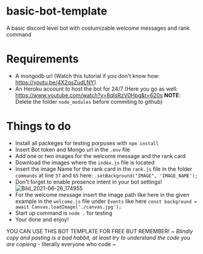 # basic-bot-template
A basic discord level bot with costumizable welcome messages and rank command

# Requirements

- A mongodb url (Watch this tutorial if you don't know how: https://youtu.be/4X2qsZudLNY)
- An Heroku account to host the bot for 24/7 (Here you go as well: https://www.youtube.com/watch?v=8qIsRzV0Hpg&t=620s **NOTE**: Delete the folder `node_modules` before commiting to github)

# Things to do

- Install all packeges for testing porpuses with `npm install`
- Insert Bot token and Mongo url in the `.env` file  
- Add one or two images for the welcome message and the rank card
- Download the images where the `index.js` file is located
- Insert the image Name for the rank card in the `rank.js` file in the folder `commands` at line `37` and `65` here: `.setBackground("IMAGE", 'IMAGE_NAME');`
- Don't forget to enable presence intent in your bot settings!![Bild_2021-06-26_174955](https://user-images.githubusercontent.com/84540638/123518607-eaf87a00-d6a6-11eb-9ce5-847e70c2bbfe.png)
- For the welcome message insert the image path like here in the given example in the `welcome.js` file under `Events` like here 
`const background = await Canvas.loadImage('./canvas.jpg');`
- Start up command is `node .` for testing
- Your done and enjoy!

YOU CAN USE THIS BOT TEMPLATE FOR FREE BUT REMEMBER! 
~ *Blindly copy and pasting is a bad habbit, at least try to understand the code you are copieng* - literally everyone who code ~
